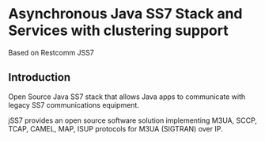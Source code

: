 

# Asynchronous Java SS7 Stack and Services with clustering support

Based on Restcomm JSS7

## Introduction

Open Source Java SS7 stack that allows Java apps to communicate with legacy SS7 communications equipment. 

jSS7 provides an open source software solution implementing M3UA, SCCP, TCAP, CAMEL, MAP, ISUP protocols for M3UA (SIGTRAN) over IP.
